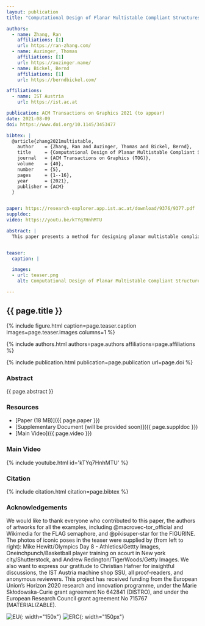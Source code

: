 ```yaml
---
layout: publication
title: "Computational Design of Planar Multistable Compliant Structures"

authors:
  - name: Zhang, Ran
    affiliations: [1]
    url: https://ran-zhang.com/
  - name: Auzinger, Thomas
    affiliations: [1]
    url: https://auzinger.name/
  - name: Bickel, Bernd
    affiliations: [1]
    url: https://berndbickel.com/

affiliations:
  - name: IST Austria
    url: https://ist.ac.at

publication: ACM Transactions on Graphics 2021 (to appear)
date: 2021-08-09
doi: https://www.doi.org/10.1145/3453477

bibtex: |
  @article{zhang2021multistable,
    author    = {Zhang, Ran and Auzinger, Thomas and Bickel, Bernd},
    title     = {Computational Design of Planar Multistable Compliant Structures},
    journal   = {ACM Transactions on Graphics (TOG)},
    volume    = {40},
    number    = {5},
    pages     = {1--16},
    year      = {2021},
    publisher = {ACM}
  }


paper: https://research-explorer.app.ist.ac.at/download/9376/9377.pdf
suppldoc: 
video: https://youtu.be/kTYq7HnhMTU

abstract: |
  This paper presents a method for designing planar multistable compliant structures. Given a sequence of desired stable states and the corresponding poses of the structure, we identify the topology and geometric realization of a mechanism—consisting of bars and joints—that is able to physically reproduce the desired multistable behavior. In order to solve this problem efficiently, we build on insights from minimally rigid graph theory to identify simple but effective topologies for the mechanism. We then optimize its geometric parameters, such as joint positions and bar lengths, to obtain correct transitions between the given poses. Simultaneously, we ensure adequate stability of each pose based on an effective approximate error metric related to the elastic energy Hessian of the bars in the mechanism. As demonstrated by our results, we obtain functional multistable mechanisms of manageable complexity that can be fabricated using 3D printing. Further, we evaluated the effectiveness of our method on a large number of examples in the simulation and fabricated several physical prototypes.


teaser:
  caption: |

  images:
  - url: teaser.png
    alt: Computational Design of Planar Multistable Compliant Structures (Teaser Image)

---
```


## {{ page.title }}

{% include figure.html caption=page.teaser.caption images=page.teaser.images columns=1 %}

{% include authors.html authors=page.authors affiliations=page.affiliations %}

{% include publication.html publication=page.publication url=page.doi %}

### Abstract

{{ page.abstract }}

### Resources

* [Paper (18 MB)]({{ page.paper }})
* [Supplementary Document (will be provided soon)]({{ page.suppldoc }})
* [Main Video]({{ page.video }})

<!--
* [Official publisher page]({{page.doi}}) &nbsp; [![ACM](ACM_logo.svg){: width="40x"}]({{page.doi}})
-->

### Main Video

{% include youtube.html id='kTYq7HnhMTU' %}

### Citation

{% include citation.html citation=page.bibtex %}


### Acknowledgements
We would like to thank everyone who contributed to this paper, the authors of artworks for all the examples, including @macrovec-tor_official and Wikimedia for the FLAG semaphore, and @pikisuper-star for the FIGURINE. The photos of iconic poses in the teaser were supplied by (from left to right): Mike Hewitt/Olympics Day 8 - Athletics/Gettty Images, Oneinchpunch/Basketball player training on acourt in New york city/Shutterstock, and Andrew Redington/TigerWoods/Getty Images. We also want to express our gratitude to Christian Hafner for insightful discussions, the IST Austria machine shop SSU, all proof-readers, and anonymous reviewers. This project has received funding from the European Union’s Horizon 2020 research and innovation programme, under the Marie Skłodowska-Curie grant agreement No 642841 (DISTRO), and under the European Research Council grant agreement No 715767 (MATERIALIZABLE).

![EU](flag_yellow_low.jpg){: width="150x"}
![ERC](LOGO-ERC.jpg){: width="150px"}

